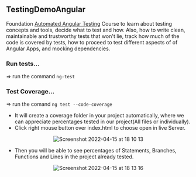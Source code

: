 ## TestingDemoAngular

Foundation [Automated Angular Testing](https://www.udemy.com/course/testing-angular-apps/) Course to learn about testing concepts and tools, decide what to test and how. Also, how to write clean, maintainable and trustworthy tests that won't lie, track how much of the code is covered by tests, how to proceed to test different aspects of of Angular Apps, and mocking dependencies.

### Run tests... 
=> run the command `ng-test`

### Test Coverage...
=> run the comand `ng test --code-coverage`
* It will create a coverage folder in your project automatically, where we can appreciate percentages tested in our project(All files or individually).
* Click right mouse button over index.html to choose open in live Server.

<div align="center">

![Screenshot 2022-04-15 at 18 10 13](https://user-images.githubusercontent.com/43299285/163594197-8090b843-354a-4876-88a4-37d15857a538.png)

</div>

* Then you will be able to see percentages of Statements, Branches, Functions and Lines in the project already tested.

<div align="center">

![Screenshot 2022-04-15 at 18 13 16](https://user-images.githubusercontent.com/43299285/163594600-7a1a61ae-7ccf-484f-b451-715478aae628.png)

</div>
